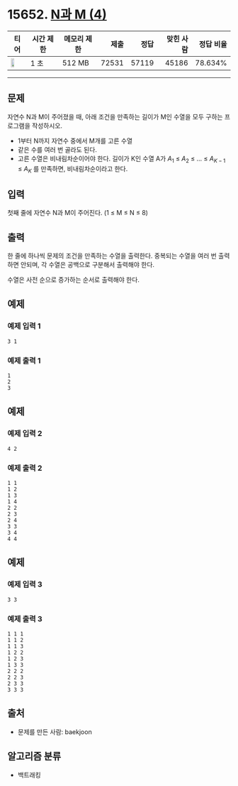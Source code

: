 # 15652. [N과 M (4)](https://www.acmicpc.net/problem/15652)

| 티어 | 시간 제한 | 메모리 제한 | 제출 | 정답 | 맞힌 사람 | 정답 비율 |
|---|---|---|---:|---:|---:|---:|
| <img src="https://static.solved.ac/tier_small/8.svg" width="50%" /> | 1 초 | 512 MB | 72531 | 57119 | 45186 | 78.634% |

---

## 문제

자연수 N과 M이 주어졌을 때, 아래 조건을 만족하는 길이가 M인 수열을 모두 구하는 프로그램을 작성하시오.

- 1부터 N까지 자연수 중에서 M개를 고른 수열
- 같은 수를 여러 번 골라도 된다.
- 고른 수열은 비내림차순이어야 한다. 길이가 K인 수열 A가 $A_{1}$ ≤ $A_{2}$ ≤ ... ≤ $A_{K-1}$ ≤ $A_{K}$ 를 만족하면, 비내림차순이라고 한다.

## 입력

첫째 줄에 자연수 N과 M이 주어진다. (1 ≤ M ≤ N ≤ 8)

## 출력

한 줄에 하나씩 문제의 조건을 만족하는 수열을 출력한다. 중복되는 수열을 여러 번 출력하면 안되며, 각 수열은 공백으로 구분해서 출력해야 한다.

수열은 사전 순으로 증가하는 순서로 출력해야 한다.

## 예제

### 예제 입력 1

```
3 1
```

### 예제 출력 1

```
1
2
3
```

## 예제

### 예제 입력 2

```
4 2
```

### 예제 출력 2

```
1 1
1 2
1 3
1 4
2 2
2 3
2 4
3 3
3 4
4 4
```

## 예제

### 예제 입력 3

```
3 3
```

### 예제 출력 3

```
1 1 1
1 1 2
1 1 3
1 2 2
1 2 3
1 3 3
2 2 2
2 2 3
2 3 3
3 3 3
```

## 출처

- 문제를 만든 사람: baekjoon

## 알고리즘 분류

- 백트래킹

